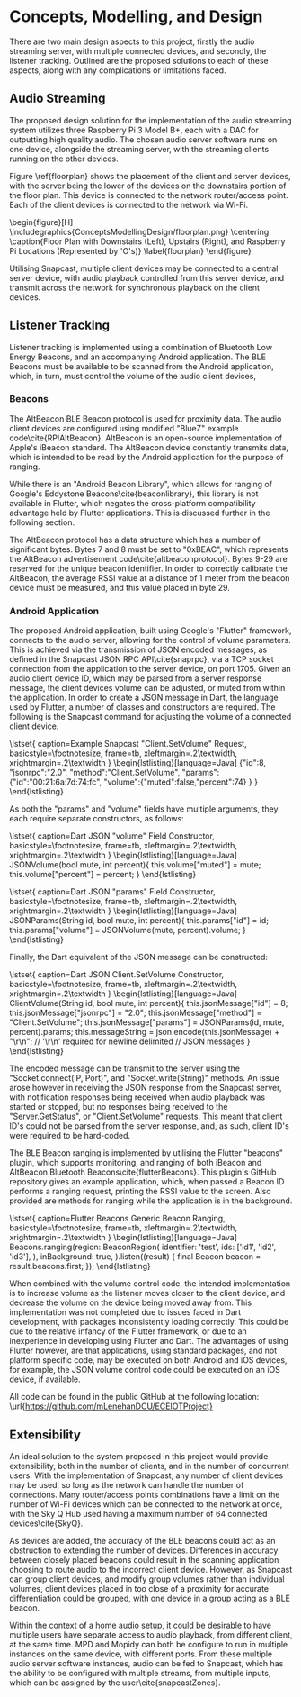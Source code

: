 # Concepts, Modelling, and Design

There are two main design aspects to this project, firstly the audio streaming
server, with multiple connected devices, and secondly, the listener tracking.
Outlined are the proposed solutions to each of these aspects, along with any
complications or limitations faced.

## Audio Streaming

The proposed design solution for the implementation of the audio streaming system
utilizes three Raspberry Pi 3 Model B+, each with a DAC for outputting high
quality audio. The chosen audio server software runs on one device, alongside the
streaming server, with the streaming clients running on the other devices.

Figure \ref{floorplan} shows the placement of the client and server devices,
with the server being the lower of the devices on the downstairs portion of the
floor plan. This device is connected to the network router/access point. Each of
the client devices is connected to the network via Wi-Fi.

\begin{figure}[H]
\includegraphics{ConceptsModellingDesign/floorplan.png}
\centering
\caption{Floor Plan with Downstairs (Left), Upstairs (Right), and Raspberry Pi
Locations (Represented by 'O's)}
\label{floorplan}
\end{figure}

Utilising Snapcast, multiple client devices may be connected to a central server
device, with audio playback controlled from this server device, and transmit
across the network for synchronous playback on the client devices.

## Listener Tracking

Listener tracking is implemented using a combination of Bluetooth Low Energy
Beacons, and an accompanying Android application. The BLE Beacons must be
available to be scanned from the Android application, which, in turn, must control the
volume of the audio client devices,

### Beacons

The AltBeacon BLE Beacon protocol is used for proximity data. The audio client devices are
configured using modified "BlueZ" example code\cite{RPIAltBeacon}. AltBeacon is an open-source
implementation of Apple's iBeacon standard. The AltBeacon device constantly
transmits data, which is intended to be read by the Android application for the purpose of ranging.

While there is an "Android Beacon
Library", which allows for ranging of Google's Eddystone
Beacons\cite{beaconlibrary}, this library
is not available in Flutter, which negates the cross-platform compatibility
advantage held by Flutter applications. This is discussed further in the
following section.

The AltBeacon protocol has a data structure which has a number of significant
bytes. Bytes 7 and 8 must be set to "0xBEAC", which represents the AltBeacon
advertisement code\cite{altbeaconprotocol}. Bytes 9-29 are reserved for the
unique beacon identifier. In order to correctly calibrate the AltBeacon, the
average RSSI value at a distance of 1 meter from the beacon device must be
measured, and this value placed in byte 29.

### Android Application

The proposed Android application, built using Google's "Flutter" framework,
connects to the audio server, allowing for the control of volume parameters.
This is achieved via the transmission of JSON encoded messages, as defined in
the Snapcast JSON RPC API\cite{snaprpc}, via a TCP socket connection from the
application to the server device, on port 1705. Given an audio client device ID,
which may be parsed from a server response message, the client devices volume
can be adjusted, or muted from within the application. In order to create a JSON
message in Dart, the language used by Flutter, a number of classes and
constructors are required. The following is the Snapcast command for adjusting
the volume of a connected client device.

\lstset{
    caption=Example Snapcast "Client.SetVolume" Request,
    basicstyle=\footnotesize, frame=tb,
    xleftmargin=.2\textwidth, xrightmargin=.2\textwidth
}
\begin{lstlisting}[language=Java]
{"id":8,
"jsonrpc":"2.0",
"method":"Client.SetVolume",
"params":
	{"id":"00:21:6a:7d:74:fc",
	"volume":{"muted":false,"percent":74}
	}
}
\end{lstlisting}

As both the "params" and "volume" fields have multiple arguments, they each
require separate constructors, as follows:

\lstset{
    caption=Dart JSON "volume" Field Constructor,
    basicstyle=\footnotesize, frame=tb,
    xleftmargin=.2\textwidth, xrightmargin=.2\textwidth
}
\begin{lstlisting}[language=Java]
JSONVolume(bool mute, int percent){
    this.volume["muted"] = mute;
    this.volume["percent"] = percent;
}
\end{lstlisting}

\lstset{
    caption=Dart JSON "params" Field Constructor,
    basicstyle=\footnotesize, frame=tb,
    xleftmargin=.2\textwidth, xrightmargin=.2\textwidth
}
\begin{lstlisting}[language=Java]
JSONParams(String id, bool mute, int percent){
    this.params["id"] = id;
    this.params["volume"] = JSONVolume(mute,
    percent).volume;
}
\end{lstlisting}

Finally, the Dart equivalent of the JSON message can be constructed:

\lstset{
    caption=Dart JSON Client.SetVolume Constructor,
    basicstyle=\footnotesize, frame=tb,
    xleftmargin=.2\textwidth, xrightmargin=.2\textwidth
}
\begin{lstlisting}[language=Java]
ClientVolume(String id, bool mute, int percent){
    this.jsonMessage["id"] = 8;
    this.jsonMessage["jsonrpc"] = "2.0";
    this.jsonMessage["method"] = "Client.SetVolume";
    this.jsonMessage["params"] = JSONParams(id, mute,
    percent).params;
    this.messageString = json.encode(this.jsonMessage)
    + "\r\n";	// '\r\n' required for newline delimited
    	   	// JSON messages
}
\end{lstlisting}

The encoded message can be transmit to the server using the "Socket.connect(IP,
Port)", and "Socket.write(String)" methods. An issue arose however in receiving
the JSON response from the Snapcast server, with notification responses being
received when audio playback was started or stopped, but no responses being
received to the "Server.GetStatus", or "Client.SetVolume" requests. This meant
that client ID's could not be parsed from the server response, and, as such,
client ID's were required to be hard-coded.

The BLE Beacon ranging is implemented by utilising the Flutter "beacons"
plugin, which supports monitoring, and ranging of both iBeacon and AltBeacon
Bluetooth Beacons\cite{flutterBeacons}. This plugin's GitHub repository gives an
example application, which, when passed a Beacon ID performs a ranging request,
printing the RSSI value to the screen. Also provided are methods for ranging
while the application is in the background.

\lstset{
    caption=Flutter Beacons Generic Beacon Ranging,
    basicstyle=\footnotesize, frame=tb,
    xleftmargin=.2\textwidth, xrightmargin=.2\textwidth
}
\begin{lstlisting}[language=Java]
Beacons.ranging(region: BeaconRegion(
    identifier: 'test',
        ids: ['id1', 'id2', 'id3'],
	  ),
	  inBackground: true,
	  ).listen((result) {
	        final Beacon beacon = result.beacons.first;
	  });
\end{lstlisting}

When combined with the volume control code, the intended implementation is to
increase volume as the listener moves closer to the client device, and decrease
the volume on the device being moved away from. This implementation was not
completed due to issues faced in Dart development, with packages inconsistently
loading correctly. This could be due to the relative infancy of the Flutter
framework, or due to an inexperience in developing using Flutter and Dart. The
advantages of using Flutter however, are that applications, using standard
packages, and not platform specific code, may be executed on both Android and
iOS devices, for example, the JSON volume control code could be executed on an
iOS device, if available.

All code can be found in the public GitHub at the following location:
\url{https://github.com/mLenehanDCU/ECEIOTProject}

## Extensibility

An ideal solution to the system proposed in this project would provide
extensibility, both in the number of clients, and in the number of concurrent
users. With the implementation of Snapcast, any number of client devices may be
used, so long as the network can handle the number of connections. Many
router/access points combinations have a limit on the number of Wi-Fi devices
which can be connected to the network at once, with the Sky Q Hub used having a
maximum number of 64 connected devices\cite{SkyQ}.

As devices are added, the accuracy of the BLE beacons could act as an
obstruction to extending the number of devices. Differences in accuracy between
closely placed beacons could result in the scanning application choosing to
route audio to the incorrect client device. However, as Snapcast can group
client devices, and modify group volumes rather than individual volumes, client
devices placed in too close of a proximity for accurate differentiation could
be grouped, with one device in a group acting as a BLE beacon.

Within the context of a home audio setup, it could be desirable to have multiple
users have separate access to audio playback, from different client, at the same
time. MPD and Mopidy can both be configure to run in multiple instances on the
same device, with different ports. From these multiple audio server software
instances, audio can be fed to Snapcast, which has the ability to be configured
with multiple streams, from multiple inputs, which can be assigned by the
user\cite{snapcastZones}.
